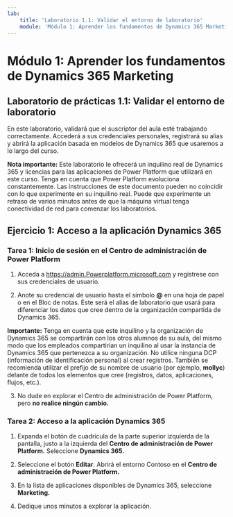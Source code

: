 ```yaml
---
lab:
    title: 'Laboratorio 1.1: Validar el entorno de laboratorio'
    module: 'Módulo 1: Aprender los fundamentos de Dynamics 365 Marketing'
---
```



Módulo 1: Aprender los fundamentos de Dynamics 365 Marketing
========================

## Laboratorio de prácticas 1.1: Validar el entorno de laboratorio 

En este laboratorio, validará que el suscriptor del aula esté trabajando correctamente. Accederá a sus credenciales personales, registrará su alias y abrirá la aplicación basada en modelos de Dynamics 365 que usaremos a lo largo del curso. 

**Nota importante:** Este laboratorio le ofrecerá un inquilino real de Dynamics 365
y licencias para las aplicaciones de Power Platform que utilizará en este
curso. Tenga en cuenta que Power Platform evoluciona constantemente. Las
instrucciones de este documento pueden no coincidir con lo que experimente en su
inquilino real. Puede que experimente un retraso de varios
minutos antes de que la máquina virtual tenga conectividad de red para comenzar los laboratorios.

Ejercicio 1: Acceso a la aplicación Dynamics 365
---------------------------------------------------

### Tarea 1: Inicio de sesión en el Centro de administración de Power Platform

1.  Acceda a <https://admin.Powerplatform.microsoft.com> y regístrese con sus credenciales de usuario.

2. Anote su credencial de usuario hasta el símbolo **@** en una hoja de papel o en el Bloc de notas. Este será el alias de laboratorio que usará para diferenciar los datos que cree dentro de la organización compartida de Dynamics 365. 

**Importante:** Tenga en cuenta que este inquilino y la organización de Dynamics 365 se compartirán con los otros alumnos de su aula, del mismo modo que los empleados compartirían un inquilino al usar la instancia de Dynamics 365 que pertenezca a su organización. No utilice ninguna DCP (información de identificación personal) al crear registros. También se recomienda utilizar el prefijo de su nombre de usuario (por ejemplo, **mollyc**) delante de todos los elementos que cree (registros, datos, aplicaciones, flujos, etc.).

3. No dude en explorar el Centro de administración de Power Platform, pero **no realice ningún cambio.**

### Tarea 2: Acceso a la aplicación Dynamics 365

1.  Expanda el botón de cuadrícula de la parte superior izquierda de la pantalla, justo a la izquierda del **Centro de administración de Power Platform.** Seleccione **Dynamics 365.**

2.  Seleccione el botón **Editar**. Abrirá el entorno Contoso en el **Centro de administración de Power Platform.**

4. En la lista de aplicaciones disponibles de Dynamics 365, seleccione **Marketing.**

5. Dedique unos minutos a explorar la aplicación.
